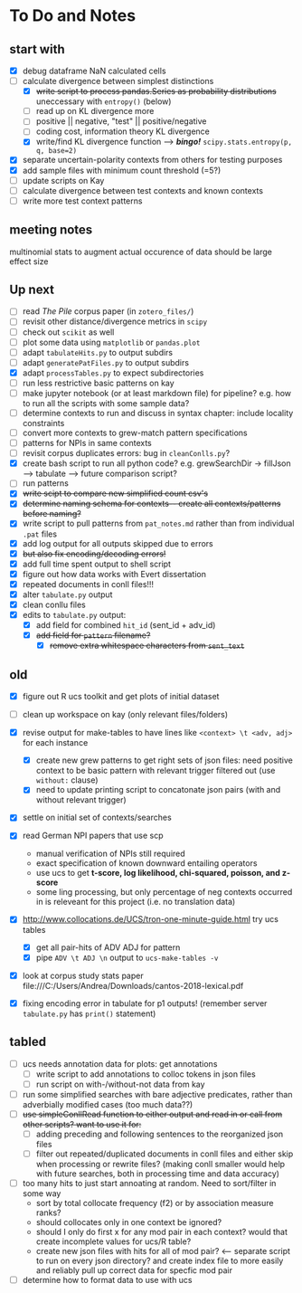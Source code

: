 # To Do and Notes

## start with

- [x] debug dataframe NaN calculated cells
- [ ] calculate divergence between simplest distinctions
  - [x]  ~~write script to process pandas.Series as probability distributions~~ uneccessary with `entropy()` (below)
  - [ ] read up on KL divergence more
  - [ ] positive || negative, "test" || positive/negative
  - [ ] coding cost, information theory KL divergence
  - [x] write/find KL divergence function
    --> __*bingo!*__ `scipy.stats.entropy(p, q, base=2)`
- [x] separate uncertain-polarity contexts from others for testing purposes
- [x] add sample files with minimum count threshold (=5?)
- [ ] update scripts on Kay
- [ ] calculate divergence between test contexts and known contexts
- [ ] write more test context patterns

## meeting notes

multinomial stats to augment actual occurence of data
should be large effect size

## Up next

- [ ] read *The Pile* corpus paper (in `zotero_files/`)
- [ ] revisit other distance/divergence metrics in `scipy`
- [ ] check out `scikit` as well
- [ ] plot some data using `matplotlib` or `pandas.plot`
- [ ] adapt `tabulateHits.py` to output subdirs
- [ ] adapt `generatePatFiles.py` to output subdirs
- [x] adapt `processTables.py` to expect subdirectories
- [ ] run less restrictive basic patterns on kay
- [ ] make jupyter notebook (or at least markdown file) for pipeline? e.g. how to run all the scripts with some sample data?
- [ ] determine contexts to run and discuss in syntax chapter: include locality constraints
- [ ] convert more contexts to grew-match pattern specifications
- [ ] patterns for NPIs in same contexts
- [ ] revisit corpus duplicates errors: bug in `cleanConlls.py`?
- [x] create bash script to run all python code? e.g. grewSearchDir -> fillJson --> tabulate --> future comparison script?
- [ ] run patterns
- [x] ~~write scipt to compare new simplified count csv's~~
- [x] ~~determine naming schema for contexts-- create all contexts/patterns before naming?~~
- [x] write script to pull patterns from `pat_notes.md` rather than from individual `.pat` files
- [x] add log output for all outputs skipped due to errors
- [x] ~~but also fix encoding/decoding errors!~~
- [x] add full time spent output to shell script
- [x] figure out how data works with Evert dissertation
- [x] repeated documents in conll files!!!
- [x] alter `tabulate.py` output
- [x] clean conllu files
- [x] edits to `tabulate.py` output:
  - [x] add field for combined `hit_id` (sent_id + adv_id)
  - [x] ~~add field for `pattern` filename?~~
    - [x] ~~remove extra whitespace characters from `sent_text`~~

## old

- [x] figure out R ucs toolkit and get plots of initial dataset
- [ ] clean up workspace on kay (only relevant files/folders)

- [x] revise output for make-tables to have lines like `<context> \t <adv, adj>` for each instance
  - [x] create new grew patterns to get right sets of json files: need positive context to be basic pattern with relevant trigger filtered out (use `without:` clause)
  - [x] need to update printing script to concatonate json pairs (with and without relevant trigger)
- [x] settle on initial set of contexts/searches
- [x] read German NPI papers that use scp
  - manual verification of NPIs still required
  - exact specification of known downward entailing operators
  - use ucs to get **t-score, log likelihood, chi-squared, poisson, and z-score**
  - some ling processing, but only percentage of neg contexts occurred in is releveant for this project (i.e. no translation data)
- [x] <http://www.collocations.de/UCS/tron-one-minute-guide.html>  try ucs tables
  - [x] get all pair-hits of ADV ADJ for pattern
  - [x] pipe `ADV \t ADJ \n` output to `ucs-make-tables -v`
- [x] look at corpus study stats paper file:///C:/Users/Andrea/Downloads/cantos-2018-lexical.pdf
- [x] fixing encoding error in tabulate for p1 outputs! (remember server `tabulate.py` has `print()` statement)

## tabled

- [ ] ucs needs annotation data for plots: get annotations
  - [ ] write script to add annotations to colloc tokens in json files
  - [ ] run script on with-/without-not data from kay
- [ ] run some simplified searches with bare adjective predicates, rather than adverbially modified cases (too much data??)
- [ ] ~~use simpleConllRead function to either output and read in or call from other scripts? want to use it for:~~
  - [ ] adding preceding and following sentences to the reorganized json files
  - [ ] filter out repeated/duplicated documents in conll files and either skip when processing or rewrite files? (making conll smaller would help with future searches, both in processing time and data accuracy)
- [ ] too many hits to just start annoating at random. Need to sort/filter in some way
  - sort by total collocate frequency (f2) or by association measure ranks?
  - should collocates only in one context be ignored?
  - should I only do first x for any mod pair in each context? would that create incomplete values for ucs/R table?
  - create new json files with hits for all of mod pair? <-- separate script to run on every json directory? and create index file to more easily and reliably pull up correct data for specfic mod pair
- [ ] determine how to format data to use with ucs
